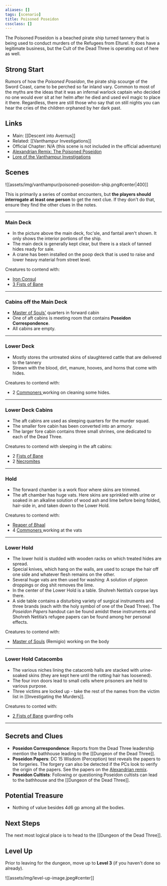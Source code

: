 ```yaml
---
aliases: []
tags: [scenario]
title: Poisoned Poseidon
cssclass: []
---
```


The Poisoned Poseidon is a beached pirate ship turned tannery that is being used to conduct murders of the Refugees from Elturel. It does have a legitimate business, but the Cult of the Dead Three is operating out of here as well.

## Strong Start

Rumors of how the _Poisoned Poseidon_, the pirate ship scourge of the Sword Coast, came to be perched so far inland vary. Common to most of the myths are the ideas that it was an infernal warlock captain who decided no one would ever sit at her helm after he died and used evil magic to place it there. Regardless, there are still those who say that on still nights you can hear the cries of the children orphaned by her dark past.

## Links

- Main: [[Descent into Avernus]]
- Related: [[Vanthampur Investigations]]
- Official Chapter: N/A (this scene is not included in the official adventure)
- [Alexandrian Remix: The Poisoned Poseidon](https://thealexandrian.net/wordpress/44406/roleplaying-games/remixing-avernus-part-3e-the-poisoned-poseidon)
- [Lore of the Vanthampur Investigations](https://thealexandrian.net/wordpress/44320/roleplaying-games/remixing-avernus-part-3b-lore-of-the-vanthampur-investigations)


## Scenes

![[assets/img/vanthampur/poisoned-poseidon-ship.png#center|400]]

This is primarily a series of combat encounters, but **the players should interrogate at least one person** to get the next clue. If they don't do that, ensure they find the other clues in the notes.

---

### Main Deck
- In the picture above the main deck, foc'sle, and fantail aren't shown. It only shows the interior portions of the ship.
- The main deck is generally kept clear, but there is a stack of tanned hides ready for sale.
- A crane has been installed on the poop deck that is used to raise and lower heavy material from street level.

Creatures to contend with:
- [Iron Consul](https://www.dndbeyond.com/sources/bgdia/creatures#CultistsoftheDeadThree)
- [3 Fists of Bane](https://www.dndbeyond.com/sources/bgdia/creatures#CultistsoftheDeadThree)

---

### Cabins off the Main Deck
- [Master of Souls'](https://www.dndbeyond.com/sources/bgdia/creatures#CultistsoftheDeadThree) quarters in forward cabin
- One of aft cabins is meeting room that contains **Poseidon Correspondence**.
- All cabins are empty.

---

### Lower Deck
- Mostly stores the untreated skins of slaughtered cattle that are delivered to the tannery
- Strewn with the blood, dirt, manure, hooves, and horns that come with hides.

Creatures to contend with:
- 2 [Commoners ](https://www.dndbeyond.com/monsters/commoner) working on cleaning some hides.

---

### Lower Deck Cabins
- The aft cabins are used as sleeping quarters for the murder squad.
- The smaller fore cabin has been converted into an armory.
- The larger fore cabin contains three small shrines, one dedicated to each of the Dead Three.

Creatures to contend with sleeping in the aft cabins:
- 2 [Fists of Bane](https://www.dndbeyond.com/sources/bgdia/creatures#CultistsoftheDeadThree)
- 2 [Necromites](https://www.dndbeyond.com/sources/bgdia/creatures#CultistsoftheDeadThree)

---

### Hold
- The forward chamber is a work floor where skins are trimmed.
- The aft chamber has huge vats. Here skins are sprinkled with urine or soaked in an alkaline solution of wood ash and lime before being folded, hair-side in, and taken down to the Lower Hold.

Creatures to contend with:
- [Reaper of Bhaal](https://www.dndbeyond.com/sources/bgdia/creatures#CultistsoftheDeadThree)
- 4 [Commoners ](https://www.dndbeyond.com/monsters/commoner) working at the vats

---

### Lower Hold
- The lower hold is studded with wooden racks on which treated hides are spread.
- Special knives, which hang on the walls, are used to scrape the hair off one side and whatever flesh remains on the other.
- Several huge vats are then used for washing: A solution of pigeon droppings or dog shit removes the lime.
- In the center of the Lower Hold is a table. Shohreh Netitia’s corpse lays there.
- A side table contains a disturbing variety of surgical instruments and three brands (each with the holy symbol of one of the Dead Three). The _Poseidon Papers_ handout can be found amidst these instruments and Shohreh Netitia’s refugee papers can be found among her personal effects.

Creatures to contend with:
- [Master of Souls](https://www.dndbeyond.com/sources/bgdia/creatures#CultistsoftheDeadThree) (Remigio) working on the body

---

### Lower Hold Catacombs
- The various niches lining the catacomb halls are stacked with urine-soaked skins (they are kept here until the rotting hair has loosened).
- The four iron doors lead to small cells where prisoners are held to various purpose.
- Three victims are locked up - take the rest of the names from the victim list in [[Investigating the Murders]].

Creatures to conted with:
- [2 Fists of Bane](https://www.dndbeyond.com/sources/bgdia/creatures#CultistsoftheDeadThree) guarding cells 

---

## Secrets and Clues

- **Poseidon Correspondence**: Reports from the Dead Three leadership mention the bathhouse leading to the [[Dungeon of the Dead Three]].
- **Poseidon Papers**:  DC 15 Wisdom (Perception) test reveals the papers to be forgeries. The forgery can also be detected if the PCs look to verify the origin of the papers. See the papers on the [Alexandrian remix](https://thealexandrian.net/wordpress/44406/roleplaying-games/remixing-avernus-part-3e-the-poisoned-poseidon).
- **Poseidon Cultists**: Following or questioning Poseidon cultists can lead to the bathhouse and the [[Dungeon of the Dead Three]].

## Potential Treasure

- Nothing of value besides 4d6 gp among all the bodies.

## Next Steps

The next most logical place is to head to the [[Dungeon of the Dead Three]].

## Level Up
Prior to leaving for the dungeon, move up to **Level 3** (if you haven't done so already).

![[assets/img/level-up-image.jpeg#center]]
